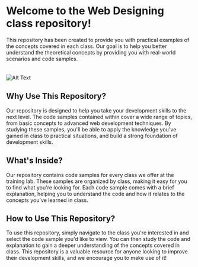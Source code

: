﻿# Welcome to the Web Designing class repository!

This repository has been created to provide you with practical examples of the concepts covered in each class. Our goal is to help you better understand the theoretical concepts by providing you with real-world scenarios and code samples. 
<br />
<br />
<br />
![Alt Text](https://drive.google.com/uc?export=view&id=1mk74FAuwqGLdw4B3OkR-gGIgdEcZwBY-)<br />

## Why Use This Repository?

Our repository is designed to help you take your development skills to the next level. The code samples contained within cover a wide range of topics, from basic concepts to advanced web development techniques. By studying these samples, you'll be able to apply the knowledge you've gained in class to practical situations, and build a strong foundation of development skills.

## What's Inside?

Our repository contains code samples for every class we offer at the training lab. These samples are organized by class, making it easy for you to find what you're looking for. Each code sample comes with a brief explanation, helping you to understand the code and how it relates to the concepts you've learned in class.

## How to Use This Repository?

To use this repository, simply navigate to the class you're interested in and select the code sample you'd like to view. You can then study the code and explanation to gain a deeper understanding of the concepts covered in class. This repository is a valuable resource for anyone looking to improve their development skills, and we encourage you to make use of it!
